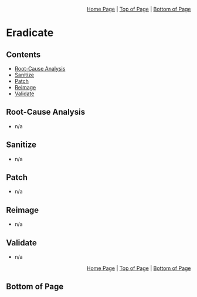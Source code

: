 <p align="right">
  <a href="/README.md">Home Page</a> |
  <a href="/04-eradicate/README.md#contents">Top of Page</a> |
  <a href="/04-eradicate/README.md#bottom-of-page">Bottom of Page</a>
</p>

# Eradicate
## Contents
* [Root-Cause Analysis](#root-cause-analysis)
* [Sanitize](#sanitize)
* [Patch](#patch)
* [Reimage](#reimage)
* [Validate](#validate)

## Root-Cause Analysis
* n/a

## Sanitize
* n/a

## Patch
* n/a

## Reimage
* n/a

## Validate
* n/a

<p align="right">
  <a href="/README.md">Home Page</a> |
  <a href="/04-eradicate/README.md#contents">Top of Page</a> |
  <a href="/04-eradicate/README.md#bottom-of-page">Bottom of Page</a>
</p>

## Bottom of Page

